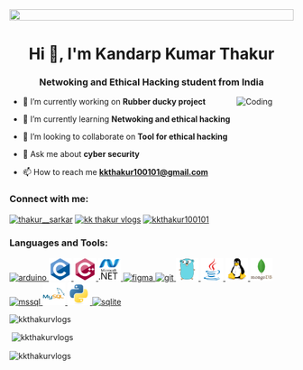 <img width="100%" height="50%" src="https://cdn.statically.io/img/timelinecovers.pro/facebook-cover/download/there-is-no-place-like-127-0-0-1-facebook-cover.jpg">
<h1 align="center">Hi 👋, I'm Kandarp Kumar Thakur</h1>
<h3 align="center">Netwoking and Ethical Hacking student from India</h3>
<img align="right"  width="20%"  alt="Coding" hight="300"  margin-bottom: 25px; src="https://c.tenor.com/whgQwNlVvNkAAAAj/xero-code.gif">

- 🔭 I’m currently working on **Rubber ducky project**

- 🌱 I’m currently learning **Netwoking and ethical hacking**

- 👯 I’m looking to collaborate on **Tool for ethical hacking**

- 💬 Ask me about **cyber security**

- 📫 How to reach me **kkthakur100101@gmail.com**

<h3 align="left">Connect with me:</h3>
<p align="left">
<a href="https://instagram.com/thakur__sarkar" target="blank"><img align="center" src="https://raw.githubusercontent.com/rahuldkjain/github-profile-readme-generator/master/src/images/icons/Social/instagram.svg" alt="thakur__sarkar" height="30" width="40" /></a>
<a href="https://www.youtube.com/channel/UC0gZFqhUEDs_PBO1LrOB33Q" target="blank"><img align="center" src="https://raw.githubusercontent.com/rahuldkjain/github-profile-readme-generator/master/src/images/icons/Social/youtube.svg" alt="kk thakur vlogs" height="30" width="40" /></a>
<a href="https://www.hackerrank.com/kkthakur100101" target="blank"><img align="center" src="https://raw.githubusercontent.com/rahuldkjain/github-profile-readme-generator/master/src/images/icons/Social/hackerrank.svg" alt="kkthakur100101" height="30" width="40" /></a>
</p>

<h3 align="left">Languages and Tools:</h3>
<p align="left"> <a href="https://www.arduino.cc/" target="_blank" rel="noreferrer"> <img src="https://cdn.worldvectorlogo.com/logos/arduino-1.svg" alt="arduino" width="40" height="40"/> </a> <a href="https://www.cprogramming.com/" target="_blank" rel="noreferrer"> <img src="https://raw.githubusercontent.com/devicons/devicon/master/icons/c/c-original.svg" alt="c" width="40" height="40"/> </a> <a href="https://www.w3schools.com/cpp/" target="_blank" rel="noreferrer"> <img src="https://raw.githubusercontent.com/devicons/devicon/master/icons/cplusplus/cplusplus-original.svg" alt="cplusplus" width="40" height="40"/> </a> <a href="https://dotnet.microsoft.com/" target="_blank" rel="noreferrer"> <img src="https://raw.githubusercontent.com/devicons/devicon/master/icons/dot-net/dot-net-original-wordmark.svg" alt="dotnet" width="40" height="40"/> </a> <a href="https://www.figma.com/" target="_blank" rel="noreferrer"> <img src="https://www.vectorlogo.zone/logos/figma/figma-icon.svg" alt="figma" width="40" height="40"/> </a> <a href="https://git-scm.com/" target="_blank" rel="noreferrer"> <img src="https://www.vectorlogo.zone/logos/git-scm/git-scm-icon.svg" alt="git" width="40" height="40"/> </a> <a href="https://golang.org" target="_blank" rel="noreferrer"> <img src="https://raw.githubusercontent.com/devicons/devicon/master/icons/go/go-original.svg" alt="go" width="40" height="40"/> </a> <a href="https://www.java.com" target="_blank" rel="noreferrer"> <img src="https://raw.githubusercontent.com/devicons/devicon/master/icons/java/java-original.svg" alt="java" width="40" height="40"/> </a> <a href="https://www.linux.org/" target="_blank" rel="noreferrer"> <img src="https://raw.githubusercontent.com/devicons/devicon/master/icons/linux/linux-original.svg" alt="linux" width="40" height="40"/> </a> <a href="https://www.mongodb.com/" target="_blank" rel="noreferrer"> <img src="https://raw.githubusercontent.com/devicons/devicon/master/icons/mongodb/mongodb-original-wordmark.svg" alt="mongodb" width="40" height="40"/> </a> <a href="https://www.microsoft.com/en-us/sql-server" target="_blank" rel="noreferrer"> <img src="https://www.svgrepo.com/show/303229/microsoft-sql-server-logo.svg" alt="mssql" width="40" height="40"/> </a> <a href="https://www.mysql.com/" target="_blank" rel="noreferrer"> <img src="https://raw.githubusercontent.com/devicons/devicon/master/icons/mysql/mysql-original-wordmark.svg" alt="mysql" width="40" height="40"/> </a> <a href="https://www.python.org" target="_blank" rel="noreferrer"> <img src="https://raw.githubusercontent.com/devicons/devicon/master/icons/python/python-original.svg" alt="python" width="40" height="40"/> </a> <a href="https://www.sqlite.org/" target="_blank" rel="noreferrer"> <img src="https://www.vectorlogo.zone/logos/sqlite/sqlite-icon.svg" alt="sqlite" width="40" height="40"/> </a> </p>

<p><img align="left" src="https://github-readme-stats.vercel.app/api/top-langs?username=kkthakurvlogs&show_icons=true&locale=en&layout=compact" alt="kkthakurvlogs" /></p><br>

<p>&nbsp;<img align="center" src="https://github-readme-stats.vercel.app/api?username=kkthakurvlogs&show_icons=true&locale=en" alt="kkthakurvlogs" /></p>

<p><img align="center" src="https://github-readme-streak-stats.herokuapp.com/?user=kkthakurvlogs&" alt="kkthakurvlogs" /></p>
